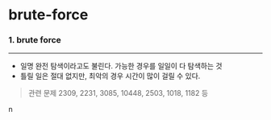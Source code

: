 # brute-force

### 1. brute force

------

- 일명 완전 탐색이라고도 불린다. 가능한 경우를 일일이 다 탐색하는 것 
- 틀릴 일은 절대 없지만, 최악의 경우 시간이 많이 걸릴 수 있다. 

> 관련 문제 2309, 2231, 3085, 10448, 2503, 1018, 1182 등

n